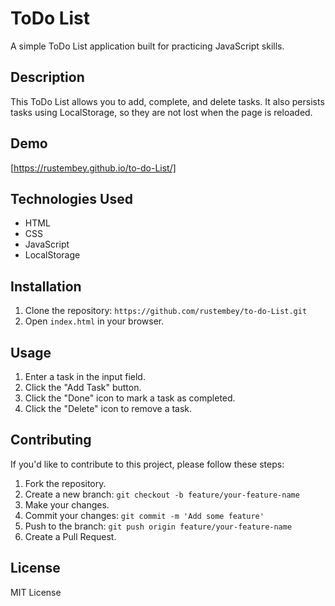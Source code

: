 # ToDo List

A simple ToDo List application built for practicing JavaScript skills.

## Description

This ToDo List allows you to add, complete, and delete tasks. It also persists tasks using LocalStorage, so they are not lost when the page is reloaded.

## Demo

[https://rustembey.github.io/to-do-List/]

## Technologies Used

* HTML
* CSS
* JavaScript
* LocalStorage

## Installation

1.  Clone the repository: `https://github.com/rustembey/to-do-List.git`
2.  Open `index.html` in your browser.

## Usage

1.  Enter a task in the input field.
2.  Click the "Add Task" button.
3.  Click the "Done" icon to mark a task as completed.
4.  Click the "Delete" icon to remove a task.

## Contributing

If you'd like to contribute to this project, please follow these steps:

1.  Fork the repository.
2.  Create a new branch: `git checkout -b feature/your-feature-name`
3.  Make your changes.
4.  Commit your changes: `git commit -m 'Add some feature'`
5.  Push to the branch: `git push origin feature/your-feature-name`
6.  Create a Pull Request.

## License

MIT License